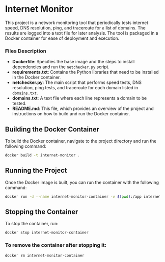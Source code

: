 # Internet Monitor

This project is a network monitoring tool that periodically tests internet speed, DNS resolution, ping, and traceroute for a list of domains. The results are logged into a text file for later analysis. The tool is packaged in a Docker container for ease of deployment and execution.

### Files Description

- **Dockerfile**: Specifies the base image and the steps to install dependencies and run the `netchecker.py` script.
- **requirements.txt**: Contains the Python libraries that need to be installed in the Docker container.
- **netchecker.py**: The main script that performs speed tests, DNS resolution, ping tests, and traceroute for each domain listed in `domains.txt`.
- **domains.txt**: A text file where each line represents a domain to be tested.
- **README.md**: This file, which provides an overview of the project and instructions on how to build and run the Docker container.

## Building the Docker Container

To build the Docker container, navigate to the project directory and run the following command:

```bash
docker build -t internet-monitor .
```

## Running the Project

Once the Docker image is built, you can run the container with the following command:

```bash
docker run -d --name internet-monitor-container -v $(pwd):/app internet-monitor
```

## Stopping the Container
To stop the container, run:

```bash
docker stop internet-monitor-container
```

### To remove the container after stopping it:

```bash
docker rm internet-monitor-container
```


